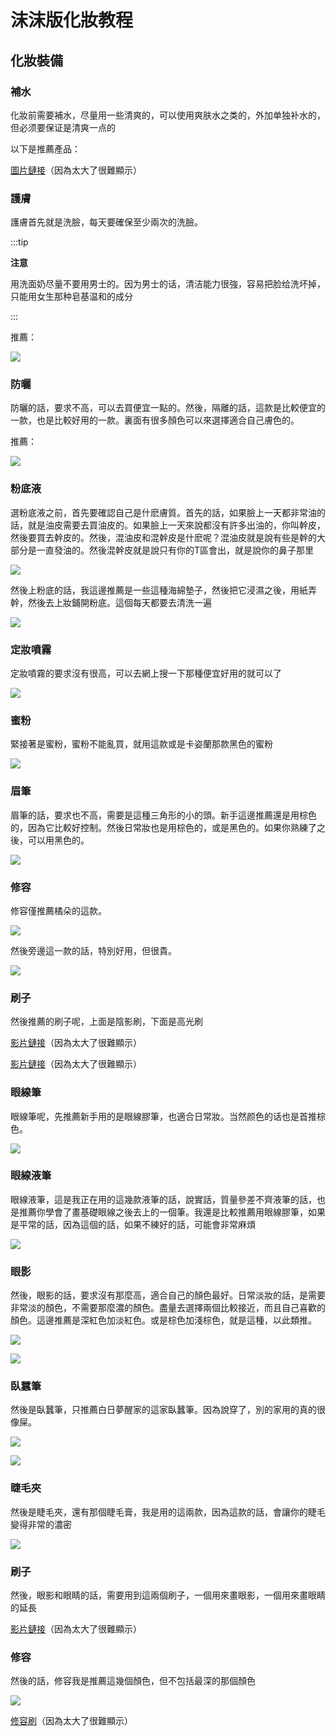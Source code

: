 # 沫沫版化妝教程

## 化妝裝備

### 補水

化妝前需要補水，尽量用一些清爽的，可以使用爽肤水之类的，外加单独补水的，但必须要保证是清爽一点的

以下是推薦產品：

[圖片鏈接](./1f1a3e63f18db373f414222f02cd1e21.jpg)（因為太大了很難顯示）

### 護膚

護膚首先就是洗臉，每天要確保至少兩次的洗臉。

:::tip

**注意**

用洗面奶尽量不要用男士的。因为男士的话，清洁能力很強，容易把脸给洗坏掉，只能用女生那种皂基温和的成分

:::

推薦：

![](./289312d69116c38a76bbd8af109ef052.jpg)

### 防曬

防曬的話，要求不高，可以去買便宜一點的。然後，隔離的話，這款是比較便宜的一款，也是比較好用的一款。裏面有很多顏色可以來選擇適合自己膚色的。

推薦：

![](./289312d69116c38a76bbd8af109ef052.jpg)

### 粉底液

選粉底液之前，首先要確認自己是什麽膚質。首先的話，如果臉上一天都非常油的話，就是油皮需要去買油皮的。如果臉上一天來說都沒有許多出油的，你叫幹皮，然後要買去幹皮的。然後，混油皮和混幹皮是什麽呢？混油皮就是說有些是幹的大部分是一直發油的。然後混幹皮就是說只有你的T區會出，就是說你的鼻子那里

![](./32c18d8dd1d053cd8584c0d5879bb68b.jpg)

然後上粉底的話，我這邊推薦是一些這種海綿墊子，然後把它浸濕之後，用紙弄幹，然後去上妝鋪開粉底。這個每天都要去清洗一遍

![](./141c2220463fe13ff8b9863753c1e70c.jpg)

### 定妝噴霧

定妝噴霧的要求沒有很高，可以去網上搜一下那種便宜好用的就可以了

![](./ff0e885458a4e71872311dc37f18fc97.jpg)

### 蜜粉

緊接著是蜜粉，蜜粉不能亂買，就用這款或是卡姿蘭那款黑色的蜜粉

![](./94e2df6d19eae57dd2f9391df674403d.jpg)

### 眉筆

眉筆的話，要求也不高，需要是這種三角形的小的頭。新手這邊推薦還是用棕色的，因為它比較好控制。然後日常妝也是用棕色的，或是黑色的。如果你熟練了之後，可以用黑色的。

![](./007.jpg)

### 修容

修容僅推薦橘朵的這款。

![](./008.jpg)

然後旁邊這一款的話，特別好用，但很貴。

![](./009.jpg)

### 刷子

然後推薦的刷子呢，上面是陰影刷，下面是高光刷

[影片鏈接](./010.mp4)（因為太大了很難顯示）

[影片鏈接](./011.mp4)（因為太大了很難顯示）

### 眼線筆

眼線筆呢，先推薦新手用的是眼線膠筆，也適合日常妝。当然颜色的话也是首推棕色。

![](./012.jpg)

### 眼線液筆

眼線液筆，這是我正在用的這幾款液筆的話，說實話，質量參差不齊液筆的話，也是推薦你學會了畫基礎眼線之後去上的一個筆。我還是比較推薦用眼線膠筆，如果是平常的話，因為這個的話，如果不練好的話，可能會非常麻煩

![](./013.jpg)

### 眼影

然後，眼影的話，要求沒有那麼高，適合自己的顏色最好。日常淡妝的話，是需要非常淡的顏色，不需要那麼濃的顏色。盡量去選擇兩個比較接近，而且自己喜歡的顏色。這邊推薦是深紅色加淡紅色。或是棕色加淺棕色，就是這種，以此類推。

![](./014.jpg)

![](./015.jpg)

### 臥蠶筆

然後是臥蠶筆，只推薦白日夢醒家的這家臥蠶筆。因為說穿了，別的家用的真的很像屎。

![](./016.jpg)

![](./017.jpg)

### 睫毛夾

然後是睫毛夾，還有那個睫毛膏，我是用的這兩款，因為這款的話，會讓你的睫毛變得非常的濃密

![](./018.jpg)

### 刷子

然後，眼影和眼睛的話，需要用到這兩個刷子，一個用來畫眼影，一個用來畫眼睛的延長

[影片鏈接](./019.mp4)（因為太大了很難顯示）

### 修容

然後的話，修容我是推薦這幾個顏色，但不包括最深的那個顏色

![](./020.jpg)

[修容刷](./021.mp4)（因為太大了很難顯示）